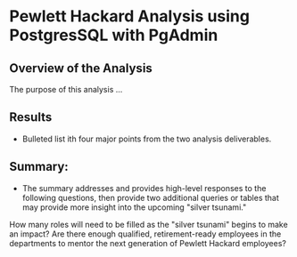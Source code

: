 # Pewlett Hackard Analysis using PostgresSQL with PgAdmin

## Overview of the Analysis

The purpose of this analysis ...

## Results

- Bulleted list ith four major points from the two analysis deliverables. 

## Summary:

- The summary addresses and provides high-level responses to the following questions, then provide two additional queries or tables that may provide more insight into the upcoming "silver tsunami."
 
How many roles will need to be filled as the "silver tsunami" begins to make an impact?
Are there enough qualified, retirement-ready employees in the departments to mentor the next generation of Pewlett Hackard employees?
